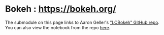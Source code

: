 # Bokeh : https://bokeh.org/

The submodule on this page links to Aaron Geller's ["LCBokeh" GitHub repo](https://github.com/ageller/LCBokeh).  You can also view the notebook from the repo [here](http://nbviewer.jupyter.org/github/ageller/LCBokeh/blob/master/LC_Bokeh.ipynb).

